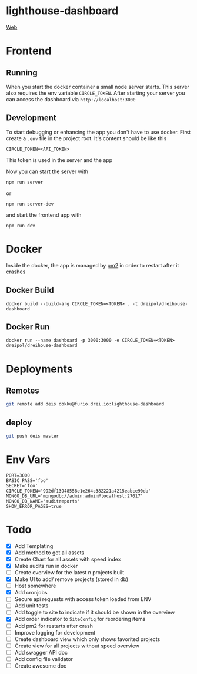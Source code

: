 # lighthouse-dashboard

[Web](https://dreihouse.dreipol.ch/#/)

# Frontend
## Running
When you start the docker container a small node server starts. This server also requires the env variable `CIRCLE_TOKEN`.
After starting your server you can access the dashboard via `http://localhost:3000`

## Development
To start debugging or enhancing the app you don't have to use docker.
First create a `.env` file in the project root.
It's content should be like this

    CIRCLE_TOKEN=<API_TOKEN>

This token is used in the server and the app

Now you can start the server with

    npm run server

or

    npm run server-dev

and start the frontend app with

    npm run dev

# Docker
Inside the docker, the app is managed by [pm2](https://pm2.keymetrics.io/) in order to restart after it crashes
## Docker Build

    docker build --build-arg CIRCLE_TOKEN=<TOKEN> . -t dreipol/dreihouse-dashboard

## Docker Run

    docker run --name dashboard -p 3000:3000 -e CIRCLE_TOKEN=<TOKEN> dreipol/dreihouse-dashboard

# Deployments
## Remotes
```bash
git remote add deis dokku@furio.drei.io:lighthouse-dashboard
```

## deploy
```bash
git push deis master
```

# Env Vars
```
PORT=3000
BASIC_PASS='foo'
SECRET='foo'
CIRCLE_TOKEN='992df13948558e1e264c382221a4215eabce90da'
MONGO_DB_URL='mongodb://admin:admin@localhost:27017'
MONGO_DB_NAME='auditreports'
SHOW_ERROR_PAGES=true

```

# Todo
 - [x] Add Templating
 - [x] Add method to get all assets
 - [x] Create Chart for all assets with speed index
 - [x] Make audits run in docker
 - [ ] Create overview for the latest n projects built
 - [x] Make UI to add/ remove projects (stored in db)
 - [ ] Host somewhere
 - [x] Add cronjobs
 - [ ] Secure api requests with access token loaded from ENV
 - [ ] Add unit tests
 - [ ] Add toggle to site to indicate if it should be shown in the overview
 - [x] Add order indicator to `SiteConfig` for reordering items
 - [ ] Add pm2 for restarts after crash
 - [ ] Improve logging for development
 - [ ] Create dashboard view which only shows favorited projects
 - [ ] Create view for all projects without speed overview
 - [ ] Add swagger API doc
 - [ ] Add config file validator
 - [ ] Create awesome doc
